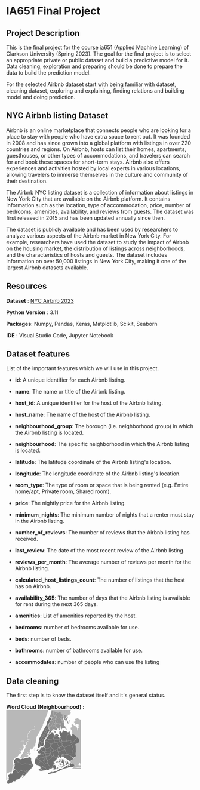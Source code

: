 # IA651 Final Project

## Project Description
This is the final project for the course ia651 (Applied Machine Learning) of Clarkson University (Spring 2023). The goal for the final project is to select an appropriate private or public dataset and build a predictive model for it. Data cleaning, exploration and preparing should be done to prepare the data to build the prediction model. 

For the selected Airbnb dataset start with being familiar with dataset, cleaning dataset, exploring and explaining, finding relations and building model and doing prediction. 

## NYC Airbnb listing Dataset
Airbnb is an online marketplace that connects people who are looking for a place to stay with people who have extra space to rent out. It was founded in 2008 and has since grown into a global platform with listings in over 220 countries and regions. On Airbnb, hosts can list their homes, apartments, guesthouses, or other types of accommodations, and travelers can search for and book these spaces for short-term stays. Airbnb also offers experiences and activities hosted by local experts in various locations, allowing travelers to immerse themselves in the culture and community of their destination.

The Airbnb NYC listing dataset is a collection of information about listings in New York City that are available on the Airbnb platform. It contains information such as the location, type of accommodation, price, number of bedrooms, amenities, availability, and reviews from guests. The dataset was first released in 2015 and has been updated annually since then.

The dataset is publicly available and has been used by researchers to analyze various aspects of the Airbnb market in New York City. For example, researchers have used the dataset to study the impact of Airbnb on the housing market, the distribution of listings across neighborhoods, and the characteristics of hosts and guests. The dataset includes information on over 50,000 listings in New York City, making it one of the largest Airbnb datasets available.

## Resources
**Dataset** : [NYC Airbnb 2023](http://data.insideairbnb.com/united-states/ny/new-york-city/2023-03-06/data/listings.csv.gz/)

**Python Version** : 3.11

**Packages**: Numpy, Pandas, Keras, Matplotlib, Scikit, Seaborn

**IDE** : Visual Studio Code, Jupyter Notebook


## Dataset features

List of the important features which we will use in this project.

* **id**: A unique identifier for each Airbnb listing.
* **name**: The name or title of the Airbnb listing.
* **host_id**: A unique identifier for the host of the Airbnb listing.
* **host_name**: The name of the host of the Airbnb listing.
* **neighbourhood_group**: The borough (i.e. neighborhood group) in which the Airbnb listing is located.
* **neighbourhood**: The specific neighborhood in which the Airbnb listing is located.
* **latitude**: The latitude coordinate of the Airbnb listing's location.
* **longitude**: The longitude coordinate of the Airbnb listing's location.
* **room_type**: The type of room or space that is being rented (e.g. Entire home/apt, Private room, Shared room).
* **price**: The nightly price for the Airbnb listing.
* **minimum_nights**: The minimum number of nights that a renter must stay in the Airbnb listing.
* **number_of_reviews**: The number of reviews that the Airbnb listing has received.
* **last_review**: The date of the most recent review of the Airbnb listing.
* **reviews_per_month**: The average number of reviews per month for the Airbnb listing.
* **calculated_host_listings_count**: The number of listings that the host has on Airbnb.
* **availability_365**: The number of days that the Airbnb listing is available for rent during the next 365 days.

* **amenities**: List of amenities reported by the host.
* **bedrooms**: number of bedrooms available for use.
* **beds**: number of beds.
* **bathrooms**: number of bathrooms available for use.
* **accommodates**: number of people who can use the listing

## Data cleaning

The first step is to know the dataset itself and it's general status. 

**Word Cloud (Neighbourhood) :**  
<img src="https://github.com/panahazari/NYC_Airbnb_2023/blob/main/images/New_York_City_.png" width="200" height="200">


